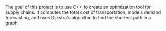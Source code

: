 The goal of this project is to use C++ to create an optimization tool for supply chains. It computes the total cost of transportation, models demand forecasting, and uses Dijkstra's algorithm to find the shortest path in a graph.
